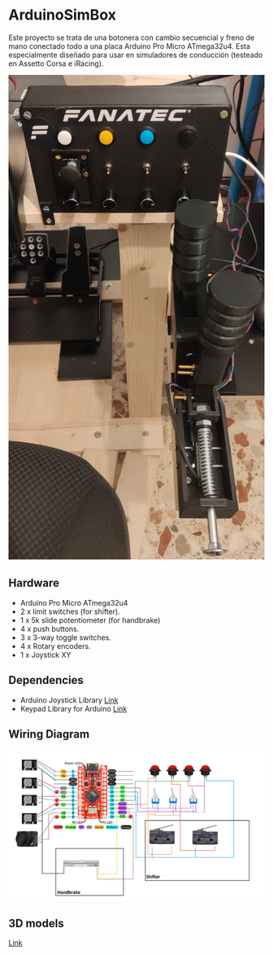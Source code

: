# ArduinoSimBox

Este proyecto se trata de una botonera con cambio secuencial y freno de mano conectado todo a una placa Arduino Pro Micro ATmega32u4.
Esta especialmente diseñado para usar en simuladores de conducción (testeado en Assetto Corsa e iRacing).

![](https://github.com/MrPointcut95/ArduinoSimBox/blob/master/Images/1.png)

## Hardware

- Arduino Pro Micro ATmega32u4
- 2 x limit switches (for shifter).
- 1 x 5k slide potentiometer (for handbrake)
- 4 x push buttons.
- 3 x 3-way toggle switches.
- 4 x Rotary encoders.
- 1 x Joystick XY

## Dependencies

- Arduino Joystick Library [Link](https://github.com/MHeironimus/ArduinoJoystickLibrary)
- Keypad Library for Arduino [Link](https://playground.arduino.cc/Code/Keypad/)

## Wiring Diagram

![](https://github.com/MrPointcut95/ArduinoSimBox/blob/master/Diagrams/Wiring.png)


## 3D models 
[Link](https://www.thingiverse.com/thing:4584873)



